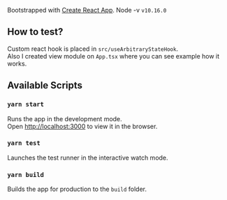 Bootstrapped with [Create React App](https://github.com/facebook/create-react-app).
Node -v `v10.16.0`

## How to test?
Custom react hook is placed in `src/useArbitraryStateHook`.<br>
Also I created view module on `App.tsx` where you can see example how it works.


## Available Scripts
### `yarn start`

Runs the app in the development mode.<br />
Open [http://localhost:3000](http://localhost:3000) to view it in the browser.

### `yarn test`

Launches the test runner in the interactive watch mode.<br />

### `yarn build`

Builds the app for production to the `build` folder.<br />